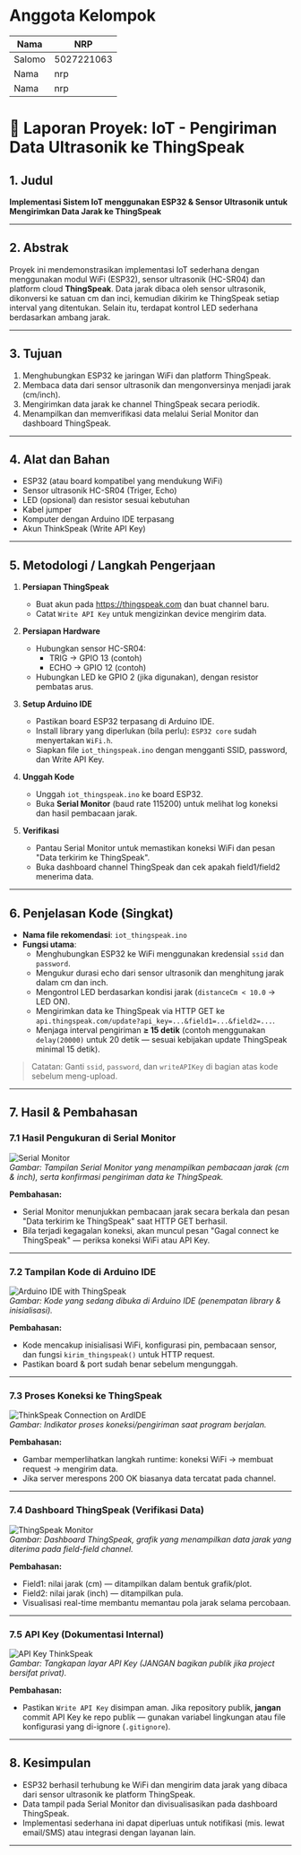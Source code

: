 # Anggota Kelompok
| Nama          | NRP          |
| ------------- | ------------ |
| Salomo | 5027221063 |
| Nama | nrp |
| Nama | nrp |

# 📡 Laporan Proyek: IoT - Pengiriman Data Ultrasonik ke ThingSpeak

## 1. Judul
**Implementasi Sistem IoT menggunakan ESP32 & Sensor Ultrasonik untuk Mengirimkan Data Jarak ke ThingSpeak**

---

## 2. Abstrak
Proyek ini mendemonstrasikan implementasi IoT sederhana dengan menggunakan modul WiFi (ESP32), sensor ultrasonik (HC-SR04) dan platform cloud **ThingSpeak**. Data jarak dibaca oleh sensor ultrasonik, dikonversi ke satuan cm dan inci, kemudian dikirim ke ThingSpeak setiap interval yang ditentukan. Selain itu, terdapat kontrol LED sederhana berdasarkan ambang jarak.

---

## 3. Tujuan
1. Menghubungkan ESP32 ke jaringan WiFi dan platform ThingSpeak.  
2. Membaca data dari sensor ultrasonik dan mengonversinya menjadi jarak (cm/inch).  
3. Mengirimkan data jarak ke channel ThingSpeak secara periodik.  
4. Menampilkan dan memverifikasi data melalui Serial Monitor dan dashboard ThingSpeak.

---

## 4. Alat dan Bahan
- ESP32 (atau board kompatibel yang mendukung WiFi)  
- Sensor ultrasonik HC-SR04 (Triger, Echo)  
- LED (opsional) dan resistor sesuai kebutuhan  
- Kabel jumper   
- Komputer dengan Arduino IDE terpasang  
- Akun ThinkSpeak (Write API Key)  

---

## 5. Metodologi / Langkah Pengerjaan
1. **Persiapan ThingSpeak**
   - Buat akun pada https://thingspeak.com dan buat channel baru.
   - Catat `Write API Key` untuk mengizinkan device mengirim data.

2. **Persiapan Hardware**
   - Hubungkan sensor HC-SR04:
     - TRIG → GPIO 13 (contoh)
     - ECHO → GPIO 12 (contoh)
   - Hubungkan LED ke GPIO 2 (jika digunakan), dengan resistor pembatas arus.

3. **Setup Arduino IDE**
   - Pastikan board ESP32 terpasang di Arduino IDE.
   - Install library yang diperlukan (bila perlu): `ESP32 core` sudah menyertakan `WiFi.h`.
   - Siapkan file `iot_thingspeak.ino` dengan mengganti SSID, password, dan Write API Key.

4. **Unggah Kode**
   - Unggah `iot_thingspeak.ino` ke board ESP32.
   - Buka **Serial Monitor** (baud rate 115200) untuk melihat log koneksi dan hasil pembacaan jarak.

5. **Verifikasi**
   - Pantau Serial Monitor untuk memastikan koneksi WiFi dan pesan "Data terkirim ke ThingSpeak".
   - Buka dashboard channel ThingSpeak dan cek apakah field1/field2 menerima data.

---

## 6. Penjelasan Kode (Singkat)
- **Nama file rekomendasi**: `iot_thingspeak.ino`  
- **Fungsi utama**:
  - Menghubungkan ESP32 ke WiFi menggunakan kredensial `ssid` dan `password`.
  - Mengukur durasi echo dari sensor ultrasonik dan menghitung jarak dalam cm dan inch.
  - Mengontrol LED berdasarkan kondisi jarak (`distanceCm < 10.0` → LED ON).
  - Mengirimkan data ke ThingSpeak via HTTP GET ke `api.thingspeak.com/update?api_key=...&field1=...&field2=...`.
  - Menjaga interval pengiriman **≥ 15 detik** (contoh menggunakan `delay(20000)` untuk 20 detik — sesuai kebijakan update ThingSpeak minimal 15 detik).

> Catatan: Ganti `ssid`, `password`, dan `writeAPIKey` di bagian atas kode sebelum meng-upload.

---

## 7. Hasil & Pembahasan

### 7.1 Hasil Pengukuran di Serial Monitor
![Serial Monitor](./SerialMonitor.png)  
*Gambar: Tampilan Serial Monitor yang menampilkan pembacaan jarak (cm & inch), serta konfirmasi pengiriman data ke ThingSpeak.*

**Pembahasan:**
- Serial Monitor menunjukkan pembacaan jarak secara berkala dan pesan "Data terkirim ke ThingSpeak" saat HTTP GET berhasil.
- Bila terjadi kegagalan koneksi, akan muncul pesan "Gagal connect ke ThingSpeak" — periksa koneksi WiFi atau API Key.

---

### 7.2 Tampilan Kode di Arduino IDE
![Arduino IDE with ThingSpeak](./ssArdIDEwithThinkSpeak.png)  
*Gambar: Kode yang sedang dibuka di Arduino IDE (penempatan library & inisialisasi).*

**Pembahasan:**
- Kode mencakup inisialisasi WiFi, konfigurasi pin, pembacaan sensor, dan fungsi `kirim_thingspeak()` untuk HTTP request.
- Pastikan board & port sudah benar sebelum mengunggah.

---

### 7.3 Proses Koneksi ke ThingSpeak
![ThinkSpeak Connection on ArdIDE](./ThinkSpeakConnectiononArdIDE.png)  
*Gambar: Indikator proses koneksi/pengiriman saat program berjalan.*

**Pembahasan:**
- Gambar memperlihatkan langkah runtime: koneksi WiFi → membuat request → mengirim data.
- Jika server merespons 200 OK biasanya data tercatat pada channel.

---

### 7.4 Dashboard ThingSpeak (Verifikasi Data)
![ThingSpeak Monitor](./ThinkSpeakMonitor.png)  
*Gambar: Dashboard ThingSpeak, grafik yang menampilkan data jarak yang diterima pada field-field channel.*

**Pembahasan:**
- Field1: nilai jarak (cm) — ditampilkan dalam bentuk grafik/plot.  
- Field2: nilai jarak (inch) — ditampilkan pula.
- Visualisasi real-time membantu memantau pola jarak selama percobaan.

---

### 7.5 API Key (Dokumentasi Internal)
![API Key ThinkSpeak](./APIkeyThinkSpeak.png)  
*Gambar: Tangkapan layar API Key (JANGAN bagikan publik jika project bersifat privat).*

**Pembahasan:**
- Pastikan `Write API Key` disimpan aman. Jika repository publik, **jangan** commit API Key ke repo publik — gunakan variabel lingkungan atau file konfigurasi yang di-ignore (`.gitignore`).

---

## 8. Kesimpulan
- ESP32 berhasil terhubung ke WiFi dan mengirim data jarak yang dibaca dari sensor ultrasonik ke platform ThingSpeak.  
- Data tampil pada Serial Monitor dan divisualisasikan pada dashboard ThingSpeak.  
- Implementasi sederhana ini dapat diperluas untuk notifikasi (mis. lewat email/SMS) atau integrasi dengan layanan lain.

---
